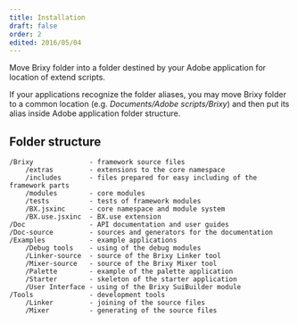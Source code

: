 ```yaml
---
title: Installation
draft: false
order: 2
edited: 2016/05/04
---
```

Move Brixy folder into a folder destined by your Adobe application for location of extend scripts.

If your applications recognize the folder aliases, you may move Brixy folder to a common location (e.g. _Documents/Adobe scripts/Brixy_) and then put its alias inside Adobe application folder structure.

## Folder structure

```text
/Brixy              - framework source files
    /extras         - extensions to the core namespace
    /includes       - files prepared for easy including of the framework parts
    /modules        - core modules
    /tests          - tests of framework modules
    /BX.jsxinc      - core namespace and module system
    /BX.use.jsxinc  - BX.use extension
/Doc                - API documentation and user guides
/Doc-source         - sources and generators for the documentation
/Examples           - example applications
    /Debug tools    - using of the debug modules
    /Linker-source  - source of the Brixy Linker tool
    /Mixer-source   - source of the Brixy Mixer tool
    /Palette        - example of the palette application
    /Starter        - skeleton of the starter application
    /User Interface - using of the Brixy SuiBuilder module
/Tools              - development tools
    /Linker         - joining of the source files
    /Mixer          - generating of the source files
```
